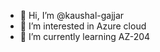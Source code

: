- 👋 Hi, I’m @kaushal-gajjar
- 👀 I’m interested in Azure cloud
- 🌱 I’m currently learning AZ-204

<!---
kaushal-gajjar/kaushal-gajjar is a ✨ special ✨ repository because its `README.md` (this file) appears on your GitHub profile.
You can click the Preview link to take a look at your changes.
--->
